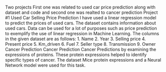 Two projects
First one was related to used car price prediction along with dataset and code
and second one was realted to cancer prediction
Project #1
Used Car Selling Price Prediction
I have used a linear regression model to predict the prices of used cars.
The dataset contains information about used cars. Data can be used for a lot of
purposes such as price prediction to exemplify the use of linear regression in
Machine Learning. The columns in the given dataset are as follows: 1. Name 2. Year
3. Selling price 4. Present price 5. Km_driven 6. Fuel 7. Seller type 8. Transmission 9.
Owner
Cancer Prediction
Cancer Prediction
Cancer Predictions by examining the expressions of proteins. These protein
expressions helped to identify specific types of cancer. The dataset Mice protein
expressions and a Neural Network model were used for this task.


